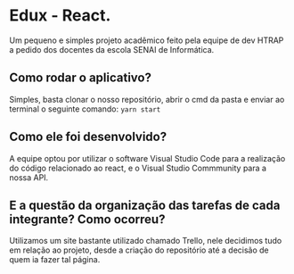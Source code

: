 # Edux - React.

  Um pequeno e simples projeto acadêmico feito pela equipe de dev HTRAP a pedido dos docentes da escola SENAI de Informática. 

## Como rodar o aplicativo?

  Simples, basta clonar o nosso repositório, abrir o cmd da pasta e enviar ao terminal o seguinte comando: `yarn start`

## Como ele foi desenvolvido?

  A equipe optou por utilizar o software Visual Studio Code para a realização do código relacionado ao react, e o Visual Studio Commmunity para a nossa API.

## E a questão da organização das tarefas de cada integrante? Como ocorreu?

  Utilizamos um site bastante utilizado chamado Trello, nele decidimos tudo em relação ao projeto, desde a criação do repositório até a decisão de quem ia fazer tal página.
